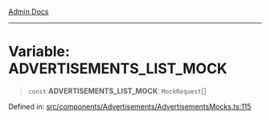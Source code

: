 [Admin Docs](/)

***

# Variable: ADVERTISEMENTS\_LIST\_MOCK

> `const` **ADVERTISEMENTS\_LIST\_MOCK**: `MockRequest`[]

Defined in: [src/components/Advertisements/AdvertisementsMocks.ts:115](https://github.com/PalisadoesFoundation/talawa-admin/blob/main/src/components/Advertisements/AdvertisementsMocks.ts#L115)
